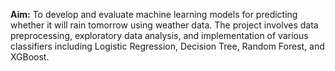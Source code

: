 **Aim:**
To develop and evaluate machine learning models for predicting whether it will rain tomorrow using weather data. The project involves data preprocessing, exploratory data analysis, and implementation of various classifiers including Logistic Regression, Decision Tree, Random Forest, and XGBoost.
